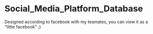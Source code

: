 # Social_Media_Platform_Database
Designed according to facebook with my teamates, you can view it as a "little facebook" ;)
